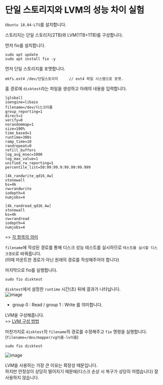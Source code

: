 # 단일 스토리지와 LVM의 성능 차이 실험

`Ubuntu 18.04-LTS`를 설치합니다.

스토리지는 단일 스토리지(2TB)와 LVM(1TB+1TB)를 구성합니다.

먼저 fio를 설치합니다.

```
sudo apt update
sudo apt install fio -y
```

먼저 단일 스토리지를 포맷합니다.

```
mkfs.ext4 /dev/단일스토리지     // ext4 파일 시스템으로 포맷.
```

홈 경로에 `disktest`라는 파일을 생성하고 아래의 내용을 입력합니다.   

```
[global]
ioengine=libaio
filename=/dev/디스크이름
group_reporting=1
direct=1
verify=0
norandommap=1
size=100%
time_based=1
runtime=300s
ramp_time=10
randrepeat=0
refill_buffers
log_avg_msec=1000
log_max_value=1
unified_rw_reporting=1
percentile_list=50:99:99.9:99.99:99.999

[4k_randwrite_qd16_4w]
stonewall
bs=4k
rw=randwrite
iodepth=4
numjobs=4

[4k_randread_qd16_4w]
stonewall
bs=4k
rw=randread
iodepth=4
numjobs=4
```

=> [각 항목의 의미](https://jcil.co.kr/29#:~:text=%EC%82%AC%EC%9D%B4%ED%8A%B8%EB%A5%BC%20%EC%B0%B8%EA%B3%A0%ED%95%98%EC%8B%9C%EA%B2%8C%20%ED%8E%B8%ED%95%A9%EB%8B%88%EB%8B%A4.-,fio%20menual,-linux.die.net)

`filename`에 작성된 경로를 통해 디스크 성능 테스트를 실시하므로 `테스트를 실시할 디스크경로`로 바꿔줍니다.   
(이때 마운트한 경로가 아닌 원래의 경로를 작성해주어야 합니다)

마지막으로 fio를 실행합니다.

```
sudo fio disktest
```

`disktest`에서 설정한 `runtime` 시간(초) 뒤에 결과가 나타납니다.   
![image](https://user-images.githubusercontent.com/43658658/148199256-3069b7e6-7dab-4fcf-b9a5-f671b7473202.png)   
* group 0 : Read / group 1 : Write 를 의미합니다.

LVM을 구성해줍니다.   
=> [LVM 구성 방법](https://github.com/khyup0629/aws-study/blob/main/NCP_ENN_Duplication.md#lvm-%EA%B5%AC%EC%84%B1)

마찬가지로 `disktest`의 `filename`의 경로를 수정해주고 `fio` 명령을 실행합니다.   
(`filename=/dev/mapper/vg이름-lv이름`)   

```
sudo fio disktest
```

![image](https://user-images.githubusercontent.com/43658658/148198813-df3b0bbe-15f0-4545-8db5-e888b672785e.png)

LVM을 사용하는 가장 큰 이유는 확장성 때문입니다.   
하지만 안정성이 상당히 떨어지기 때문에(디스크 손상 시 복구가 상당히 어렵습니다) 잘 사용하지 않습니다.

